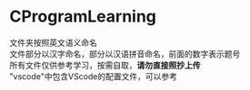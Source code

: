 # CProgramLearning
文件夹按照英文语义命名  
文件部分以汉字命名，部分以汉语拼音命名，前面的数字表示题号  
所有文件仅供参考学习，按需自取，**请勿直接照抄上传**  
"vscode"中包含VScode的配置文件，可以参考

